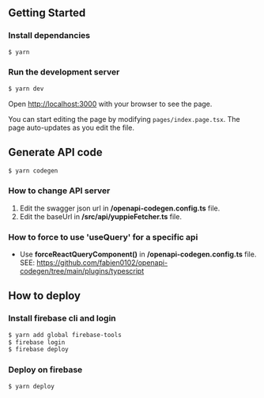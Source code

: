 ## Getting Started

### Install dependancies
```bash
$ yarn
```

### Run the development server
```bash
$ yarn dev
```

Open [http://localhost:3000](http://localhost:3000) with your browser to see the page.

You can start editing the page by modifying `pages/index.page.tsx`. The page auto-updates as you edit the file.

## Generate API code
```bash
$ yarn codegen
```

### How to change API server
1. Edit the swagger json url in **/openapi-codegen.config.ts** file.
2. Edit the baseUrl in **/src/api/yuppieFetcher.ts** file.

### How to force to use 'useQuery' for a specific api
* Use **forceReactQueryComponent()** in **/openapi-codegen.config.ts** file.  
SEE: https://github.com/fabien0102/openapi-codegen/tree/main/plugins/typescript

## How to deploy

### Install firebase cli and login
```bash
$ yarn add global firebase-tools
$ firebase login
$ firebase deploy
```

### Deploy on firebase
```bash
$ yarn deploy
```

